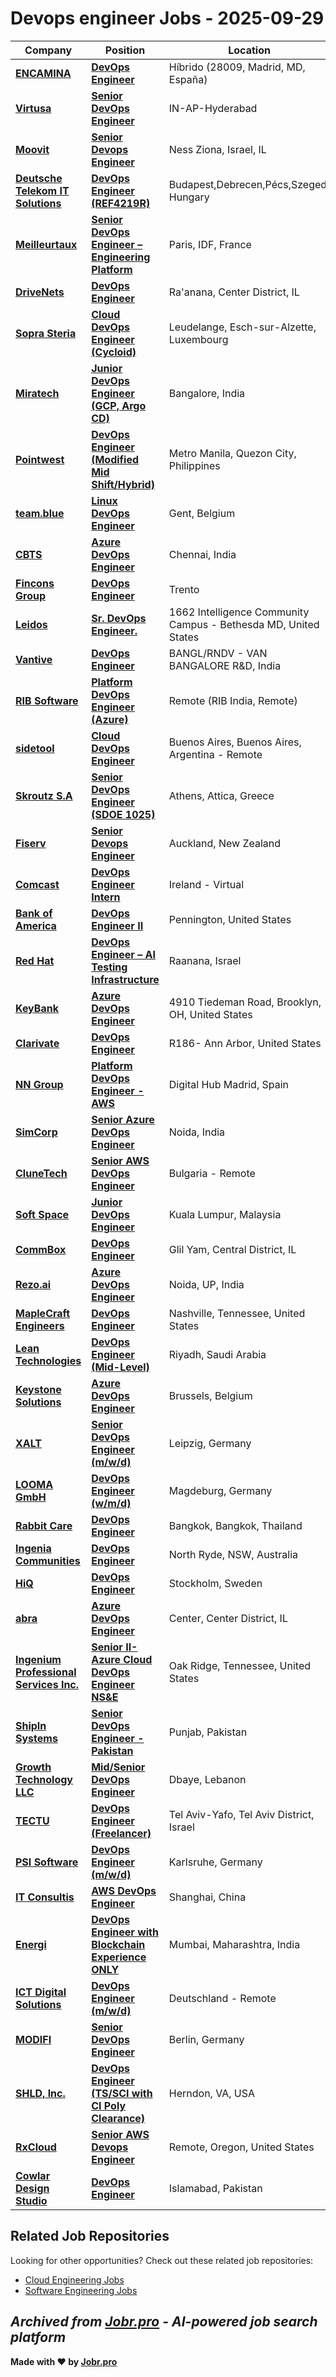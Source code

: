 # Devops engineer Jobs - 2025-09-29

| Company | Position | Location | Type | Date |
| ------- | -------- | -------- | ---- | ------ |
| **[ENCAMINA](https://www.encamina.com/)** | **[DevOps Engineer](https://jobr.pro/job/28970130/devops-engineer?utm_source=github&utm_medium=repo&utm_campaign=github-devops-jobs)** | Híbrido (28009, Madrid, MD, España) | On Site | Sep 29 |
| **[Virtusa](https://www.virtusa.com/)** | **[Senior DevOps Engineer](https://jobr.pro/job/28951726/senior-devops-engineer?utm_source=github&utm_medium=repo&utm_campaign=github-devops-jobs)** | IN-AP-Hyderabad | On Site | Sep 29 |
| **[Moovit](https://moovit.com/)** | **[Senior Devops Engineer](https://jobr.pro/job/28965835/senior-devops-engineer?utm_source=github&utm_medium=repo&utm_campaign=github-devops-jobs)** | Ness Ziona, Israel, IL | On Site | Sep 29 |
| **[Deutsche Telekom IT Solutions](https://www.deutschetelekomitsolutions.hu)** | **[DevOps Engineer (REF4219R)](https://jobr.pro/job/28946788/devops-engineer-ref4219r?utm_source=github&utm_medium=repo&utm_campaign=github-devops-jobs)** | Budapest,Debrecen,Pécs,Szeged, Hungary | On Site | Sep 29 |
| **[Meilleurtaux](https://www.meilleurtaux.com/)** | **[Senior DevOps Engineer – Engineering Platform](https://jobr.pro/job/28946793/senior-devops-engineer-engineering-platform?utm_source=github&utm_medium=repo&utm_campaign=github-devops-jobs)** | Paris, IDF, France | On Site | Sep 29 |
| **[DriveNets](https://www.drivenets.com/)** | **[DevOps Engineer](https://jobr.pro/job/28965450/devops-engineer?utm_source=github&utm_medium=repo&utm_campaign=github-devops-jobs)** | Ra'anana, Center District, IL | On Site | Sep 29 |
| **[Sopra Steria](https://www.soprasteria.com)** | **[Cloud DevOps Engineer (Cycloid)](https://jobr.pro/job/28946488/cloud-devops-engineer-cycloid?utm_source=github&utm_medium=repo&utm_campaign=github-devops-jobs)** | Leudelange, Esch-sur-Alzette, Luxembourg | Remote | Sep 29 |
| **[Miratech](https://miratechgroup.com/)** | **[Junior DevOps Engineer (GCP, Argo CD)](https://jobr.pro/job/28906067/junior-devops-engineer-gcp-argo-cd?utm_source=github&utm_medium=repo&utm_campaign=github-devops-jobs)** | Bangalore, India | On Site | Sep 29 |
| **[Pointwest](https://pointwest.com/)** | **[DevOps Engineer (Modified Mid Shift/Hybrid)](https://jobr.pro/job/28959025/devops-engineer-modified-mid-shifthybrid?utm_source=github&utm_medium=repo&utm_campaign=github-devops-jobs)** | Metro Manila, Quezon City, Philippines | On Site | Sep 29 |
| **[team.blue](https://team.blue/)** | **[Linux DevOps Engineer](https://jobr.pro/job/28939351/linux-devops-engineer?utm_source=github&utm_medium=repo&utm_campaign=github-devops-jobs)** | Gent, Belgium | On Site | Sep 29 |
| **[CBTS](https://www.cbts.com/)** | **[Azure DevOps Engineer](https://jobr.pro/job/28914889/azure-devops-engineer?utm_source=github&utm_medium=repo&utm_campaign=github-devops-jobs)** | Chennai, India | On Site | Sep 29 |
| **[Fincons Group](https://www.finconsgroup.com)** | **[DevOps Engineer](https://jobr.pro/job/28953818/devops-engineer?utm_source=github&utm_medium=repo&utm_campaign=github-devops-jobs)** | Trento | On Site | Sep 29 |
| **[Leidos](https://www.leidos.com/)** | **[Sr. DevOps Engineer.](https://jobr.pro/job/28981266/sr-devops-engineer?utm_source=github&utm_medium=repo&utm_campaign=github-devops-jobs)** | 1662 Intelligence Community Campus - Bethesda MD, United States | On Site | Sep 29 |
| **[Vantive](https://www.vantive.com/)** | **[DevOps Engineer](https://jobr.pro/job/28942318/devops-engineer?utm_source=github&utm_medium=repo&utm_campaign=github-devops-jobs)** | BANGL/RNDV - VAN BANGALORE R&D, India | On Site | Sep 29 |
| **[RIB Software](https://www.rib-software.com/)** | **[Platform DevOps Engineer (Azure)](https://jobr.pro/job/28971205/platform-devops-engineer-azure?utm_source=github&utm_medium=repo&utm_campaign=github-devops-jobs)** | Remote (RIB India, Remote) | Remote | Sep 29 |
| **[sidetool](https://www.sidetool.co/)** | **[Cloud DevOps Engineer](https://jobr.pro/job/28961035/cloud-devops-engineer?utm_source=github&utm_medium=repo&utm_campaign=github-devops-jobs)** | Buenos Aires, Buenos Aires, Argentina - Remote | Remote | Sep 29 |
| **[Skroutz S.A](https://www.skroutz.gr/)** | **[Senior DevOps Engineer (SDOE 1025)](https://jobr.pro/job/28915960/senior-devops-engineer-sdoe-1025?utm_source=github&utm_medium=repo&utm_campaign=github-devops-jobs)** | Athens, Attica, Greece | On Site | Sep 29 |
| **[Fiserv](https://www.fiserv.com/)** | **[Senior Devops Engineer](https://jobr.pro/job/28974261/senior-devops-engineer?utm_source=github&utm_medium=repo&utm_campaign=github-devops-jobs)** | Auckland, New Zealand | On Site | Sep 29 |
| **[Comcast](https://corporate.comcast.com/)** | **[DevOps Engineer Intern](https://jobr.pro/job/28982233/devops-engineer-intern?utm_source=github&utm_medium=repo&utm_campaign=github-devops-jobs)** | Ireland - Virtual | Remote | Sep 29 |
| **[Bank of America](https://www.bankofamerica.com/)** | **[DevOps Engineer II](https://jobr.pro/job/28980169/devops-engineer-ii?utm_source=github&utm_medium=repo&utm_campaign=github-devops-jobs)** | Pennington, United States | On Site | Sep 29 |
| **[Red Hat](https://www.redhat.com/)** | **[DevOps Engineer – AI Testing Infrastructure](https://jobr.pro/job/28966612/devops-engineer-ai-testing-infrastructure?utm_source=github&utm_medium=repo&utm_campaign=github-devops-jobs)** | Raanana, Israel | Remote | Sep 29 |
| **[KeyBank](https://www.key.com/)** | **[Azure DevOps Engineer](https://jobr.pro/job/28982357/azure-devops-engineer?utm_source=github&utm_medium=repo&utm_campaign=github-devops-jobs)** | 4910 Tiedeman Road, Brooklyn, OH, United States | On Site | Sep 29 |
| **[Clarivate](https://www.clarivate.com/)** | **[DevOps Engineer](https://jobr.pro/job/28975420/devops-engineer?utm_source=github&utm_medium=repo&utm_campaign=github-devops-jobs)** | R186- Ann Arbor, United States | On Site | Sep 29 |
| **[NN Group](https://www.nn-group.com/)** | **[Platform DevOps Engineer - AWS](https://jobr.pro/job/28980934/platform-devops-engineer-aws?utm_source=github&utm_medium=repo&utm_campaign=github-devops-jobs)** | Digital Hub Madrid, Spain | On Site | Sep 29 |
| **[SimCorp](https://www.simcorp.com/)** | **[Senior Azure DevOps Engineer](https://jobr.pro/job/28976652/senior-azure-devops-engineer?utm_source=github&utm_medium=repo&utm_campaign=github-devops-jobs)** | Noida, India | On Site | Sep 29 |
| **[CluneTech](https://www.clunetech.com/)** | **[Senior AWS DevOps Engineer](https://jobr.pro/job/28954299/senior-aws-devops-engineer?utm_source=github&utm_medium=repo&utm_campaign=github-devops-jobs)** | Bulgaria - Remote | Remote | Sep 29 |
| **[Soft Space](https://www.softspace.com.my/)** | **[Junior DevOps Engineer](https://jobr.pro/job/28970891/junior-devops-engineer?utm_source=github&utm_medium=repo&utm_campaign=github-devops-jobs)** | Kuala Lumpur, Malaysia | On Site | Sep 28 |
| **[CommBox](https://www.commbox.io/)** | **[DevOps Engineer](https://jobr.pro/job/28966561/devops-engineer?utm_source=github&utm_medium=repo&utm_campaign=github-devops-jobs)** | Glil Yam, Central District, IL | On Site | Sep 28 |
| **[Rezo.ai](https://rezo.ai/)** | **[Azure DevOps Engineer](https://jobr.pro/job/28961134/azure-devops-engineer?utm_source=github&utm_medium=repo&utm_campaign=github-devops-jobs)** | Noida, UP, India | On Site | Sep 28 |
| **[MapleCraft Engineers](https://maplecrafteng.com/)** | **[DevOps Engineer](https://jobr.pro/job/28960318/devops-engineer?utm_source=github&utm_medium=repo&utm_campaign=github-devops-jobs)** | Nashville, Tennessee, United States | Remote | Sep 28 |
| **[Lean Technologies](https://www.leantech.me/)** | **[DevOps Engineer (Mid-Level)](https://jobr.pro/job/28902623/devops-engineer-mid-level?utm_source=github&utm_medium=repo&utm_campaign=github-devops-jobs)** | Riyadh, Saudi Arabia | On Site | Sep 28 |
| **[Keystone Solutions](https://www.keystone-solutions.be)** | **[Azure DevOps Engineer](https://jobr.pro/job/28956235/azure-devops-engineer?utm_source=github&utm_medium=repo&utm_campaign=github-devops-jobs)** | Brussels, Belgium | On Site | Sep 28 |
| **[XALT](https://www.xalt.de)** | **[Senior DevOps Engineer (m/w/d)](https://jobr.pro/job/28955409/senior-devops-engineer-mwd?utm_source=github&utm_medium=repo&utm_campaign=github-devops-jobs)** | Leipzig, Germany | On Site | Sep 28 |
| **[LOOMA GmbH](https://looma-it.de/)** | **[DevOps Engineer (w/m/d)](https://jobr.pro/job/28953343/devops-engineer-wmd?utm_source=github&utm_medium=repo&utm_campaign=github-devops-jobs)** | Magdeburg, Germany | On Site | Sep 28 |
| **[Rabbit Care](https://rabbitcare.com/)** | **[DevOps Engineer](https://jobr.pro/job/28951454/devops-engineer?utm_source=github&utm_medium=repo&utm_campaign=github-devops-jobs)** | Bangkok, Bangkok, Thailand | On Site | Sep 28 |
| **[Ingenia Communities](https://www.ingeniacommunities.com.au/)** | **[DevOps Engineer](https://jobr.pro/job/28949524/devops-engineer?utm_source=github&utm_medium=repo&utm_campaign=github-devops-jobs)** | North Ryde, NSW, Australia | On Site | Sep 28 |
| **[HiQ](https://www.hiq.se/)** | **[DevOps Engineer](https://jobr.pro/job/28947355/devops-engineer?utm_source=github&utm_medium=repo&utm_campaign=github-devops-jobs)** | Stockholm, Sweden | On Site | Sep 28 |
| **[abra](https://www.abra-it.com/)** | **[Azure DevOps Engineer](https://jobr.pro/job/28965707/azure-devops-engineer?utm_source=github&utm_medium=repo&utm_campaign=github-devops-jobs)** | Center, Center District, IL | On Site | Sep 28 |
| **[Ingenium Professional Services Inc.](https://www.ingenium-services.com/)** | **[Senior II-Azure Cloud DevOps Engineer NS&E](https://jobr.pro/job/28939930/senior-ii-azure-cloud-devops-engineer-nse?utm_source=github&utm_medium=repo&utm_campaign=github-devops-jobs)** | Oak Ridge, Tennessee, United States | On Site | Sep 28 |
| **[ShipIn Systems](https://shipin.ai/)** | **[Senior DevOps Engineer - Pakistan](https://jobr.pro/job/28931601/senior-devops-engineer-pakistan?utm_source=github&utm_medium=repo&utm_campaign=github-devops-jobs)** | Punjab, Pakistan | On Site | Sep 28 |
| **[Growth Technology LLC](https://growthtechnology.us/)** | **[Mid/Senior DevOps Engineer](https://jobr.pro/job/28929104/midsenior-devops-engineer?utm_source=github&utm_medium=repo&utm_campaign=github-devops-jobs)** | Dbaye, Lebanon | On Site | Sep 28 |
| **[TECTU](https://tectu.io)** | **[DevOps Engineer (Freelancer)](https://jobr.pro/job/28927348/devops-engineer-freelancer?utm_source=github&utm_medium=repo&utm_campaign=github-devops-jobs)** | Tel Aviv-Yafo, Tel Aviv District, Israel | On Site | Sep 28 |
| **[PSI Software](https://www.psi.de/)** | **[DevOps Engineer (m/w/d)](https://jobr.pro/job/28923716/devops-engineer-mwd?utm_source=github&utm_medium=repo&utm_campaign=github-devops-jobs)** | Karlsruhe, Germany | On Site | Sep 28 |
| **[IT Consultis](https://it-consultis.com/)** | **[AWS DevOps Engineer](https://jobr.pro/job/28921669/aws-devops-engineer?utm_source=github&utm_medium=repo&utm_campaign=github-devops-jobs)** | Shanghai, China | On Site | Sep 28 |
| **[Energi](https://energi.world/)** | **[DevOps Engineer with Blockchain Experience ONLY](https://jobr.pro/job/28918664/devops-engineer-with-blockchain-experience-only?utm_source=github&utm_medium=repo&utm_campaign=github-devops-jobs)** | Mumbai, Maharashtra, India | Remote | Sep 28 |
| **[ICT Digital Solutions](https://ict-ds.eu/)** | **[DevOps Engineer (m/w/d)](https://jobr.pro/job/28918660/devops-engineer-mwd?utm_source=github&utm_medium=repo&utm_campaign=github-devops-jobs)** | Deutschland - Remote | Remote | Sep 28 |
| **[MODIFI](https://modifi.com)** | **[Senior DevOps Engineer](https://jobr.pro/job/28918467/senior-devops-engineer?utm_source=github&utm_medium=repo&utm_campaign=github-devops-jobs)** | Berlin, Germany | On Site | Sep 28 |
| **[SHLD, Inc.](https://shld.co/)** | **[DevOps Engineer (TS/SCI with CI Poly Clearance)](https://jobr.pro/job/28915714/devops-engineer-tssci-with-ci-poly-clearance?utm_source=github&utm_medium=repo&utm_campaign=github-devops-jobs)** | Herndon, VA, USA | On Site | Sep 28 |
| **[RxCloud](https://www.therxcloud.com/)** | **[Senior AWS Devops Engineer](https://jobr.pro/job/28915535/senior-aws-devops-engineer?utm_source=github&utm_medium=repo&utm_campaign=github-devops-jobs)** | Remote, Oregon, United States | Remote | Sep 28 |
| **[Cowlar Design Studio](https://cowlardesignstudio.com/)** | **[DevOps Engineer](https://jobr.pro/job/28915312/devops-engineer?utm_source=github&utm_medium=repo&utm_campaign=github-devops-jobs)** | Islamabad, Pakistan | On Site | Sep 28 |

## Related Job Repositories

Looking for other opportunities? Check out these related job repositories:

- [Cloud Engineering Jobs](https://github.com/jobs-jobr-pro/Cloud-Engineering-Jobs)
- [Software Engineering Jobs](https://github.com/jobs-jobr-pro/Software-Engineering-Jobs)



*Archived from [Jobr.pro](https://jobr.pro?utm_source=github&utm_medium=repo&utm_campaign=github-devops-jobs) - AI-powered job search platform*
---

**Made with ❤️ by [Jobr.pro](https://jobr.pro?utm_source=github&utm_medium=repo&utm_campaign=github-devops-jobs)**
